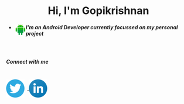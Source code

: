 <html>
<body>
 <H1 align="center">Hi, I'm Gopikrishnan</H1>
<ul>
<li>
<img align="left" src="https://raw.githubusercontent.com/goputtanz/goputtanz/main/images/android.svg" alt="icon" width="30px"/>
<H5>I’m an Android Developer currently focussed on my personal project</H5>
</li>
</ul><br>
<h5>Connect with me</h5><br>
<a href="https://twitter.com/Gopikrishnnpv?t=T-jis_LphGBc6pdRUpns_Q&s=09">
<img align="center" src="https://raw.githubusercontent.com/goputtanz/goputtanz/main/images/twitter.svg" alt="icon | Twitter" width="50px"/></a>&nbsp&nbsp<a href="https://www.linkedin.com/in/gopi-krishnan-b46314210">
<img align="center" src="https://raw.githubusercontent.com/goputtanz/goputtanz/main/images/linkedin.svg" alt="icon | LinkedIn" width="50px"/>
</a>
 </body>

 </html>
 


